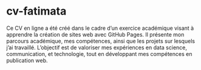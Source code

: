 # cv-fatimata
Ce CV en ligne a été créé dans le cadre d’un exercice académique visant à apprendre la création de sites web avec GitHub Pages. Il présente mon parcours académique, mes compétences, ainsi que les projets sur lesquels j’ai travaillé. L’objectif est de valoriser mes expériences en data science, communication, et technologie, tout en développant mes compétences en publication web.
